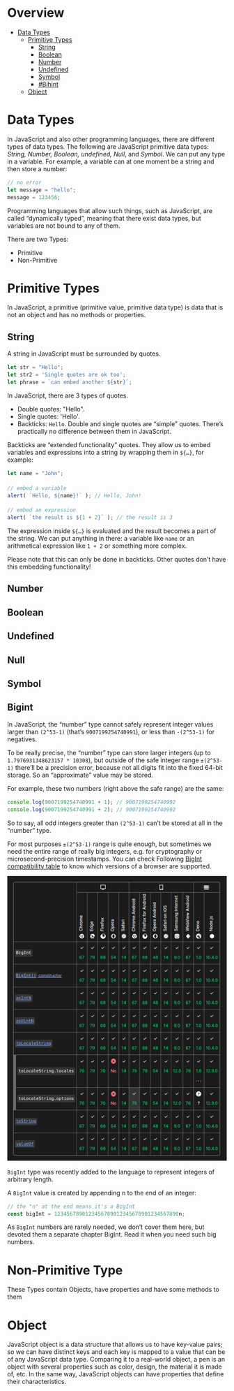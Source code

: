 # Overview
- [Data Types](#data-types)
  - [Primitive Types](#primitive-types)
    - [String](#string)
    - [Boolean](#boolean)
    - [Number](#number)
    - [Undefined](#undefined)
    - [Symbol](#symbol)
    - [#Bihint](#bigint)
  - [Object](#object)

# **Data Types**
In JavaScript and also other programming languages, there are different types of data types. The following are JavaScript primitive data types: _String, Number, Boolean, undefined, Null_, and _Symbol_.
We can put any type in a variable. For example, a variable can at one moment be a string and then store a number:
```js
// no error
let message = "hello";
message = 123456;
```
Programming languages that allow such things, such as JavaScript, are called “dynamically typed”, meaning that there exist data types, but variables are not bound to any of them.

There are two Types:
  - Primitive
  - Non-Primitive


# Primitive Types
In JavaScript, a primitive (primitive value, primitive data type) is data that is not an object and has no methods or properties.
## String
A string in JavaScript must be surrounded by quotes.
```js
let str = "Hello";
let str2 = 'Single quotes are ok too';
let phrase = `can embed another ${str}`;
```
In JavaScript, there are 3 types of quotes.

- Double quotes: "Hello".
- Single quotes: 'Hello'.
- Backticks: `Hello`.
Double and single quotes are “simple” quotes. There’s practically no difference between them in JavaScript.

Backticks are “extended functionality” quotes. They allow us to embed variables and expressions into a string by wrapping them in `${…}`, for example:  
```js
let name = "John";

// embed a variable
alert( `Hello, ${name}!` ); // Hello, John!

// embed an expression
alert( `the result is ${1 + 2}` ); // the result is 3
```
The expression inside `${…}` is evaluated and the result becomes a part of the string. We can put anything in there: a variable like `name` or an arithmetical expression like `1 + 2` or something more complex.

Please note that this can only be done in backticks. Other quotes don’t have this embedding functionality!



## Number
## Boolean
## Undefined
## Null
## Symbol
## Bigint
In JavaScript, the “number” type cannot safely represent integer values larger than `(2^53-1)` (that’s `9007199254740991`), or less than `-(2^53-1)` for negatives.

To be really precise, the “number” type can store larger integers (up to `1.7976931348623157 * 10308`), but outside of the safe integer range `±(2^53-1)` there’ll be a precision error, because not all digits fit into the fixed 64-bit storage. So an “approximate” value may be stored.

For example, these two numbers (right above the safe range) are the same:
```js
console.log(9007199254740991 + 1); // 9007199254740992
console.log(9007199254740991 + 2); // 9007199254740992
```
So to say, all odd integers greater than `(2^53-1)` can’t be stored at all in the “number” type.

For most purposes `±(2^53-1)` range is quite enough, but sometimes we need the entire range of really big integers, e.g. for cryptography or microsecond-precision timestamps.
You can check Following [BigInt compatibility table](https://developer.mozilla.org/en-US/docs/Web/JavaScript/Reference/Global_Objects/BigInt#browser_compatibility) to know which versions of a browser are supported.

![Compatibility Table](/images/Compatibality_Table.png)


`BigInt` type was recently added to the language to represent integers of arbitrary length.

A `BigInt` value is created by appending n to the end of an integer:
```js
// the "n" at the end means it's a BigInt
const bigInt = 1234567890123456789012345678901234567890n;
```
As `BigInt` numbers are rarely needed, we don’t cover them here, but devoted them a separate chapter BigInt. Read it when you need such big numbers.


# Non-Primitive Type
These Types contain Objects, have properties and have some methods to them 

# Object
JavaScript object is a data structure that allows us to have key-value pairs; so we can have distinct keys and each key is mapped to a value that can be of any JavaScript data type. Comparing it to a real-world object, a pen is an object with several properties such as color, design, the material it is made of, etc. In the same way, JavaScript objects can have properties that define their characteristics.
